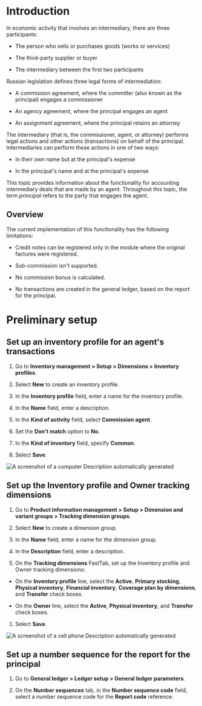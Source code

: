 Introduction
============

In economic activity that involves an intermediary, there are three
participants:

-   The person who sells or purchases goods (works or services)

-   The third-party supplier or buyer

-   The intermediary between the first two participants

Russian legislation defines three legal forms of intermediation:

-   A commission agreement, where the committer (also known as the principal)
    engages a commissioner

-   An agency agreement, where the principal engages an agent

-   An assignment agreement, where the principal retains an attorney

The intermediary (that is, the commissioner, agent, or attorney) performs legal
actions and other actions (transactions) on behalf of the principal.
Intermediaries can perform these actions in one of two ways:

-   In their own name but at the principal's expense

-   In the principal's name and at the principal's expense

This topic provides information about the functionality for accounting
intermediary deals that are made by an agent. Throughout this topic, the term
*principal* refers to the party that engages the agent.

Overview
--------

The current implementation of this functionality has the following limitations:

-   Credit notes can be registered only in the module where the original
    factures were registered.

-   Sub-commission isn't supported.

-   No commission bonus is calculated.

-   No transactions are created in the general ledger, based on the report for
    the principal.

Preliminary setup
=================

Set up an inventory profile for an agent's transactions
-------------------------------------------------------

1.  Go to **Inventory management \> Setup \> Dimensions \> Inventory profiles**.

2.  Select **New** to create an inventory profile.

3.  In the **Inventory profile** field, enter a name for the inventory profile.

4.  In the **Name** field, enter a description.

5.  In the **Kind of activity** field, select **Commission agent**.

6.  Set the **Don't match** option to **No**.

7.  In the **Kind of inventory** field, specify **Common**.

8.  Select **Save**.

![A screenshot of a computer Description automatically generated](media/0a9c51ce5474f9cf5825f7827eef5eeb.png)

Set up the Inventory profile and Owner tracking dimensions
----------------------------------------------------------

1.  Go to **Product information management \> Setup \> Dimension and variant
    groups \> Tracking dimension groups**.

2.  Select **New** to create a dimension group.

3.  In the **Name** field, enter a name for the dimension group.

4.  In the **Description** field, enter a description.

5.  On the **Tracking dimensions** FastTab, set up the Inventory profile and
    Owner tracking dimensions:

-   On the **Inventory profile** line, select the **Active**, **Primary
    stocking**, **Physical inventory**, **Financial inventory**, **Coverage plan
    by dimensions**, and **Transfer** check boxes.

-   On the **Owner** line, select the **Active**, **Physical inventory**, and
    **Transfer** check boxes.

1.  Select **Save**.

![A screenshot of a cell phone Description automatically generated](media/497fe795792a699157dd804119f090aa.jpg)

Set up a number sequence for the report for the principal
---------------------------------------------------------

1.  Go to **General ledger \> Ledger setup \> General ledger parameters**.

2.  On the **Number sequences** tab, in the **Number sequence code** field,
    select a number sequence code for the **Report code** reference.
